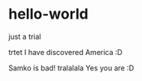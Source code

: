 # hello-world
just a trial

trtet
I have discovered America :D

Samko is bad!
tralalala
Yes you are :D
